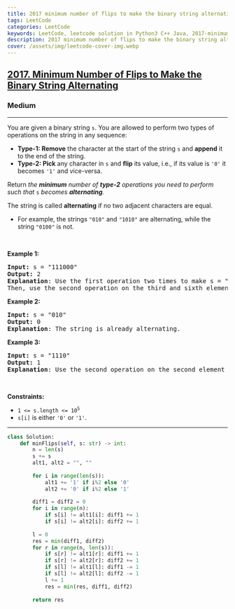 ```yaml
---
title: 2017 minimum number of flips to make the binary string alternating
tags: LeetCode
categories: LeetCode
keywords: LeetCode, leetcode solution in Python3 C++ Java, 2017-minimum-number-of-flips-to-make-the-binary-string-alternating solution
description: 2017 minimum number of flips to make the binary string alternating LeetCode Solution Explained
cover: /assets/img/leetcode-cover-img.webp
---
```





<h2><a href="https://leetcode.com/problems/minimum-number-of-flips-to-make-the-binary-string-alternating">2017. Minimum Number of Flips to Make the Binary String Alternating</a></h2><h3>Medium</h3><hr><p>You are given a binary string <code>s</code>. You are allowed to perform two types of operations on the string in any sequence:</p>

<ul>
	<li><strong>Type-1: Remove</strong> the character at the start of the string <code>s</code> and <strong>append</strong> it to the end of the string.</li>
	<li><strong>Type-2: Pick</strong> any character in <code>s</code> and <strong>flip</strong> its value, i.e., if its value is <code>&#39;0&#39;</code> it becomes <code>&#39;1&#39;</code> and vice-versa.</li>
</ul>

<p>Return <em>the <strong>minimum</strong> number of <strong>type-2</strong> operations you need to perform</em> <em>such that </em><code>s</code> <em>becomes <strong>alternating</strong>.</em></p>

<p>The string is called <strong>alternating</strong> if no two adjacent characters are equal.</p>

<ul>
	<li>For example, the strings <code>&quot;010&quot;</code> and <code>&quot;1010&quot;</code> are alternating, while the string <code>&quot;0100&quot;</code> is not.</li>
</ul>

<p>&nbsp;</p>
<p><strong class="example">Example 1:</strong></p>

<pre>
<strong>Input:</strong> s = &quot;111000&quot;
<strong>Output:</strong> 2
<strong>Explanation</strong>: Use the first operation two times to make s = &quot;100011&quot;.
Then, use the second operation on the third and sixth elements to make s = &quot;10<u>1</u>01<u>0</u>&quot;.
</pre>

<p><strong class="example">Example 2:</strong></p>

<pre>
<strong>Input:</strong> s = &quot;010&quot;
<strong>Output:</strong> 0
<strong>Explanation</strong>: The string is already alternating.
</pre>

<p><strong class="example">Example 3:</strong></p>

<pre>
<strong>Input:</strong> s = &quot;1110&quot;
<strong>Output:</strong> 1
<strong>Explanation</strong>: Use the second operation on the second element to make s = &quot;1<u>0</u>10&quot;.
</pre>

<p>&nbsp;</p>
<p><strong>Constraints:</strong></p>

<ul>
	<li><code>1 &lt;= s.length &lt;= 10<sup>5</sup></code></li>
	<li><code>s[i]</code> is either <code>&#39;0&#39;</code> or <code>&#39;1&#39;</code>.</li>
</ul>


---




```python
class Solution:
    def minFlips(self, s: str) -> int:
        n = len(s)
        s += s
        alt1, alt2 = "", ""
        
        for i in range(len(s)):
            alt1 += '1' if i%2 else '0'
            alt2 += '0' if i%2 else '1'
        
        diff1 = diff2 = 0
        for i in range(n):
            if s[i] != alt1[i]: diff1 += 1
            if s[i] != alt2[i]: diff2 += 1
        
        l = 0
        res = min(diff1, diff2)
        for r in range(n, len(s)):
            if s[r] != alt1[r]: diff1 += 1
            if s[r] != alt2[r]: diff2 += 1
            if s[l] != alt1[l]: diff1 -= 1
            if s[l] != alt2[l]: diff2 -= 1
            l += 1
            res = min(res, diff1, diff2)
        
        return res
```
